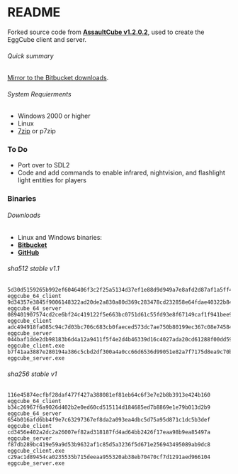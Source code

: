 # README #

Forked source code from **[AssaultCube v1.2.0.2](https://github.com/assaultcube/AC/releases/tag/v1.2.0.2)**, used to create the EggCube client and server.

###### Quick summary
[Mirror to the Bitbucket downloads](https://bitbucket.org/iguanameow/eggcube_mod).

###### System Requierments
+ Windows 2000 or higher
+ Linux
+ [7zip](http://7-zip.org/) or p7zip

### To Do ###
+ Port over to SDL2
+ Code and add commands to enable infrared, nightvision, and flashlight light entities for players


### Binaries ###

###### Downloads
+ Linux and Windows binaries:
+ **[Bitbucket](https://bitbucket.org/iguanameow/eggcube_mod/downloads)**
+ **[GitHub](https://github.com/IguanaMeow/eggcube_mod/releases)**

###### sha512 stable v1.1
```
5d30d5159265b992ef6046406f3c2f25a5134d37ef1e88d9d949a7e8afd2d87af1a5ff4e87a583c58b99f6a4fdde0897da70df852d157b47d77bdca65188e8db  eggcube_64_client
9d34357e3845f9006148322ad20de2a830a80d369c283478cd232858e64fdae40322b84d23b0f317b4d18a11e89297112abfda9da7e54e2c910090a6e06b0bb1  eggcube_64_server
089401907574cd2ce6bf24c419122f5e663bc0751d61c55fd93e8f67149caf1f941bee94da9426800affe4b833ee3647bed279616799db1988544b53c66b9dc5  eggcube_client
adc494918fa085c94c7d03bc706c683cb0faeced573dc7ae750b80199ec367c08e74584be733094fc7518fd1fcc97143d4a5844f3e8a6b655364848d6d596afe  eggcube_server
044baf1dde2db98183b6d4a12a9411f5f4e2d4b46339d16c4027ada20cd61288f00dd59496407cf36ea70a921c6ed865bab6ff3bd18ea3f51413a0d50c38d2d7  eggcube_client.exe
b7f41aa3887e280194a386c5cbd2df300a4a0cc66d6536d99051e82a7f7175d8ea9c70bf0a8fa449e801d35b0f63d54048aad6aef3c9f97fcae70bd3083fed53  eggcube_server.exe
```

###### sha256 stable v1
```
116e45874ecfbf28daf477f427a388081ef81eb64c6f3e7e2b8b3913e424b160  eggcube_64_client
b34c26967f6a9026d402b2e0ed60cd515114d184685ed7b8869e1e79b013d2b9  eggcube_64_server
654b016afd6bb4f9e7c63297367ef8da2a093ea4dbc5d75a95d871c1dc5b3def  eggcube_client
cd3456e402a2dc2a26007ef82ad318187fd4ad64bb2426f17eaa98b9ea85497a  eggcube_server
f87db289bc419e59a9d53b9632af1c85d5a3236f5d671e256943495089ab9dc8  eggcube_client.exe
c29ac1d89454ca0235535b715deeaa955320ab38eb70470cf7d1291aed966104  eggcube_server.exe
```
